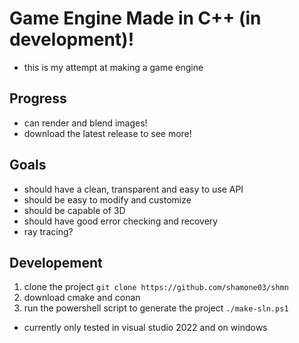 # Game Engine Made in C++ (in development)!
- this is my attempt at making a game engine

## Progress
- can render and blend images!
- download the latest release to see more!

## Goals
- should have a clean, transparent and easy to use API
- should be easy to modify and customize
- should be capable of 3D
- should have good error checking and recovery
- ray tracing?

## Developement
1. clone the project `git clone https://github.com/shamone03/shmn`
2. download cmake and conan
3. run the powershell script to generate the project `./make-sln.ps1`

- currently only tested in visual studio 2022 and on windows
